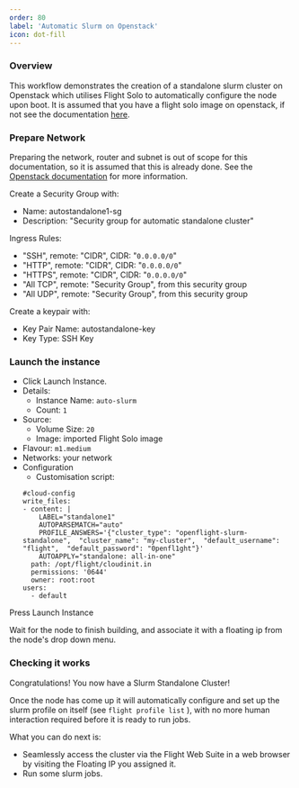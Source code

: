 ```yaml
---
order: 80
label: 'Automatic Slurm on Openstack' 
icon: dot-fill
---
```





### Overview
This workflow demonstrates the creation of a standalone slurm cluster on Openstack which utilises Flight Solo to automatically configure the node upon boot. It is assumed that you have a flight solo image on openstack, if not see the documentation [here](/cluster_build_methods/get_flight_solo/openstack_setup_solo/).


### Prepare Network

Preparing the network, router and subnet is out of scope for this documentation, so it is assumed that this is already done. See the [Openstack documentation](https://docs.openstack.org/install-guide/launch-instance.html#create-virtual-networks) for more information.

Create a Security Group with:
- Name: autostandalone1-sg
- Description: "Security group for automatic standalone cluster"

Ingress Rules:
- "SSH",  remote: "CIDR", CIDR: "`0.0.0.0/0`"
- "HTTP",  remote: "CIDR", CIDR: "`0.0.0.0/0`"
- "HTTPS",  remote: "CIDR", CIDR: "`0.0.0.0/0`"
- "All TCP", remote: "Security Group",  from this security group
- "All UDP", remote: "Security Group",  from this security group

Create a keypair with:
- Key Pair Name: autostandalone-key
- Key Type: SSH Key



### Launch the instance

- Click Launch Instance.
- Details:
    - Instance Name: `auto-slurm`
    - Count: `1`
- Source:
    - Volume Size: `20`
    - Image: imported Flight Solo image
- Flavour: `m1.medium`
- Networks: your network
- Configuration
    - Customisation script:
    ```
    #cloud-config
    write_files:
    - content: |
        LABEL="standalone1"
        AUTOPARSEMATCH="auto"
        PROFILE_ANSWERS='{"cluster_type": "openflight-slurm-standalone",  "cluster_name": "my-cluster",  "default_username": "flight",  "default_password": "0penfl1ght"}'
        AUTOAPPLY="standalone: all-in-one" 
      path: /opt/flight/cloudinit.in
      permissions: '0644'
      owner: root:root
    users:
      - default  
    ```
Press Launch Instance

Wait for the node to finish building, and associate it with a floating ip from the node's drop down menu.

### Checking it works


Congratulations! You now have a Slurm Standalone Cluster!

Once the node has come up it will automatically configure and set up the slurm profile on itself (see `flight profile list` ), with no more human interaction required before it is ready to run jobs.

What you can do next is:
- Seamlessly access the cluster via the Flight Web Suite in a web browser by visiting the Floating IP you assigned it.
- Run some slurm jobs.